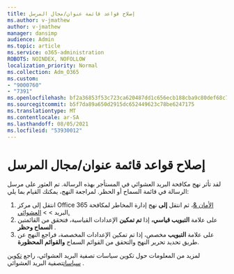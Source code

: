 ```yaml
---
title: إصلاح قواعد قائمة عنوان/مجال المرسل
ms.author: v-jmathew
author: v-jmathew
manager: dansimp
audience: Admin
ms.topic: article
ms.service: o365-administration
ROBOTS: NOINDEX, NOFOLLOW
localization_priority: Normal
ms.collection: Adm_O365
ms.custom:
- "9000760"
- "7391"
ms.openlocfilehash: bf2a36853f53c723ca620487dd1c656ecb188cba9c80def68c793e3d5fbf5f87
ms.sourcegitcommit: b5f7da89a650d2915dc652449623c78be6247175
ms.translationtype: MT
ms.contentlocale: ar-SA
ms.lasthandoff: 08/05/2021
ms.locfileid: "53930012"
---
```

# <a name="fix-sender-addressdomain-list-rules"></a>إصلاح قواعد قائمة عنوان/مجال المرسل

لقد تأثر نهج مكافحة البريد العشوائي في المستأجر بهذه الرسالة. تم العثور على مرسل الرسالة في قائمة السماح أو الحظر. لمراجعة النهج، يمكنك القيام بما يلي:

1. انتقل إلى مركز Office 365 [الأمان &](https://go.microsoft.com/fwlink/p/?linkid=2077143)، ثم انتقل **إلى** نهج إدارة المخاطر لمكافحة البريد  >    >  [العشوائي.](https://go.microsoft.com/fwlink/?linkid=2101518)
2. على علامة **التبويب قياسي،** إذا **تم تمكين** الإعدادات القياسية، فتحقق من القائمتين **السماح وحظر** . 
3. على علامة **التبويب** مخصص، إذا تم تمكين الإعدادات المخصصة،  فراجع النهج عن طريق تحديد تحرير النهج والتحقق من القوائم السماح **والقوائم**  **المحظورة**.

لمزيد من المعلومات حول تكوين سياسات تصفية البريد العشوائي، راجع [تكوين سياسات](https://go.microsoft.com/fwlink/?linkid=2101431)تصفية البريد العشوائي .
